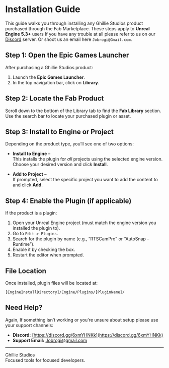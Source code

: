# Installation Guide

This guide walks you through installing any Ghillie Studios product purchased through the Fab Marketplace. These steps apply to **Unreal Engine 5.3+** users If you have any trouble at all please refer to us on our [Discord](https://discord.gg/CEjrYEu6) server. Or shoot us an email here `Jobrogi@Gmail.com`.

<div style="margin-top: 1rem;"></div>

## Step 1: Open the Epic Games Launcher

After purchasing a Ghillie Studios product:

1. Launch the **Epic Games Launcher**.
2. In the top navigation bar, click on **Library**.

## Step 2: Locate the Fab Product

Scroll down to the bottom of the Library tab to find the **Fab Library** section.  
Use the search bar to locate your purchased plugin or asset.

## Step 3: Install to Engine or Project

Depending on the product type, you’ll see one of two options:

- **Install to Engine** –  
  This installs the plugin for _all_ projects using the selected engine version. Choose your desired version and click **Install**.

- **Add to Project** –  
  If prompted, select the specific project you want to add the content to and click **Add**.

## Step 4: Enable the Plugin (if applicable)

If the product is a plugin:

1. Open your Unreal Engine project (must match the engine version you installed the plugin to).
2. Go to `Edit > Plugins`.
3. Search for the plugin by name (e.g., “RTSCamPro” or “AutoSnap – Runtime”).
4. Enable it by checking the box.
5. Restart the editor when prompted.

## File Location

Once installed, plugin files will be located at:

`[EngineInstallDirectory]/Engine/Plugins/[PluginName]/`

## Need Help?

Again, If something isn’t working or you're unsure about setup please use your support channels:

- **Discord:** [https://discord.gg/6xmYHNKk](https://discord.gg/6xmYHNKk)
- **Support Email:** [Jobrogi@gmail.com](mailto:Jobrogi@gmail.com)

---

Ghillie Studios  
Focused tools for focused developers.

